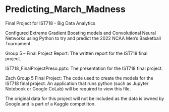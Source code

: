 # Predicting_March_Madness
Final Project for IST718 - Big Data Analytics

Configured Extreme Gradient Boosting models and Convolutional Neural Networks using Python to try and predict the 2022 NCAA Men’s Basketball Tournament. 

Group 5 – Final Project Report: The written report for the IST718 final project.

IST718_FinalProjectPreso.pptx: The presentation for the IST718 final project.

Zach Group 5 Final Project: The code used to create the models for the IST718 final project. An application that runs python (such as Jupyter Notebook or Google CoLab) will be required to view this file. 

The original data for this project will not be included as the data is owned by Google and is part of a Kaggle competiiton. 
